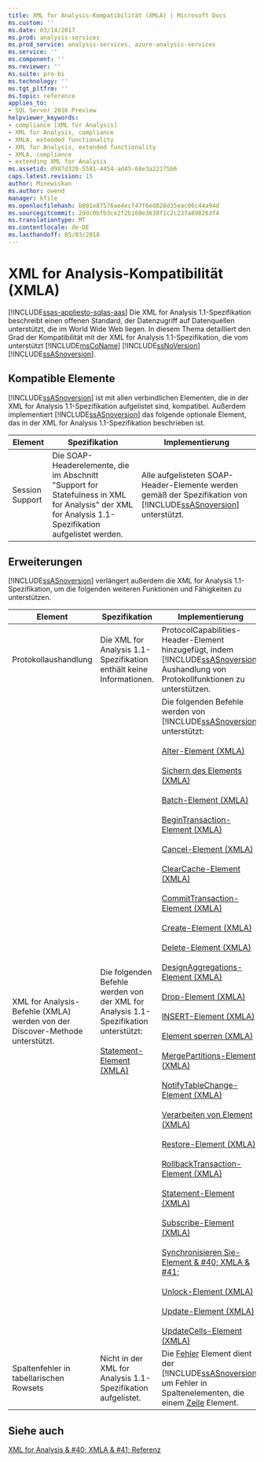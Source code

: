 ```yaml
---
title: XML for Analysis-Kompatibilität (XMLA) | Microsoft Docs
ms.custom: ''
ms.date: 03/14/2017
ms.prod: analysis-services
ms.prod_service: analysis-services, azure-analysis-services
ms.service: ''
ms.component: ''
ms.reviewer: ''
ms.suite: pro-bi
ms.technology: ''
ms.tgt_pltfrm: ''
ms.topic: reference
applies_to:
- SQL Server 2016 Preview
helpviewer_keywords:
- compliance [XML for Analysis]
- XML for Analysis, compliance
- XMLA, extended functionality
- XML for Analysis, extended functionality
- XMLA, compliance
- extending XML for Analysis
ms.assetid: d987d320-5581-4454-ad45-68e3a22175b6
caps.latest.revision: 15
author: Minewiskan
ms.author: owend
manager: kfile
ms.openlocfilehash: b801e87576ae4ecf47f6ed828d35eac06c44a94d
ms.sourcegitcommit: 2ddc0bfb3ce2f2b160e3638f1c2c237a898263f4
ms.translationtype: MT
ms.contentlocale: de-DE
ms.lasthandoff: 05/03/2018
---
```

# <a name="xml-for-analysis-compliance-xmla"></a>XML for Analysis-Kompatibilität (XMLA)
[!INCLUDE[ssas-appliesto-sqlas-aas](../../includes/ssas-appliesto-sqlas-aas.md)]
  Die XML for Analysis 1.1-Spezifikation beschreibt einen offenen Standard, der Datenzugriff auf Datenquellen unterstützt, die im World Wide Web liegen. In diesem Thema detailliert den Grad der Kompatibilität mit der XML for Analysis 1.1-Spezifikation, die vom unterstützt [!INCLUDE[msCoName](../../includes/msconame-md.md)] [!INCLUDE[ssNoVersion](../../includes/ssnoversion-md.md)] [!INCLUDE[ssASnoversion](../../includes/ssasnoversion-md.md)].  
  
## <a name="compliant-items"></a>Kompatible Elemente  
 [!INCLUDE[ssASnoversion](../../includes/ssasnoversion-md.md)] ist mit allen verbindlichen Elementen, die in der XML for Analysis 1.1-Spezifikation aufgelistet sind, kompatibel. Außerdem implementiert [!INCLUDE[ssASnoversion](../../includes/ssasnoversion-md.md)] das folgende optionale Element, das in der XML for Analysis 1.1-Spezifikation beschrieben ist.  
  
|Element|Spezifikation|Implementierung|  
|----------|-------------------|--------------------|  
|Session Support|Die SOAP-Headerelemente, die im Abschnitt "Support for Statefulness in XML for Analysis" der XML for Analysis 1.1-Spezifikation aufgelistet werden.|Alle aufgelisteten SOAP-Header-Elemente werden gemäß der Spezifikation von [!INCLUDE[ssASnoversion](../../includes/ssasnoversion-md.md)] unterstützt.|  
  
## <a name="extensions"></a>Erweiterungen  
 [!INCLUDE[ssASnoversion](../../includes/ssasnoversion-md.md)] verlängert außerdem die XML for Analysis 1.1-Spezifikation, um die folgenden weiteren Funktionen und Fähigkeiten zu unterstützen.  
  
|Element|Spezifikation|Implementierung|  
|----------|-------------------|--------------------|  
|Protokollaushandlung|Die XML for Analysis 1.1-Spezifikation enthält keine Informationen.|ProtocolCapabilities-Header-Element hinzugefügt, indem [!INCLUDE[ssASnoversion](../../includes/ssasnoversion-md.md)] Aushandlung von Protokollfunktionen zu unterstützen.|  
|XML for Analysis-Befehle (XMLA) werden von der Discover-Methode unterstützt.|Die folgenden Befehle werden von der XML for Analysis 1.1-Spezifikation unterstützt:<br /><br /> [Statement-Element &#40;XMLA&#41;](../../analysis-services/xmla/xml-elements-commands/statement-element-xmla.md)|Die folgenden Befehle werden von [!INCLUDE[ssASnoversion](../../includes/ssasnoversion-md.md)] unterstützt:<br /><br /> [Alter-Element &#40;XMLA&#41;](../../analysis-services/xmla/xml-elements-commands/alter-element-xmla.md)<br /><br /> [Sichern des Elements &#40;XMLA&#41;](../../analysis-services/xmla/xml-elements-commands/backup-element-xmla.md)<br /><br /> [Batch-Element &#40;XMLA&#41;](../../analysis-services/xmla/xml-elements-commands/batch-element-xmla.md)<br /><br /> [BeginTransaction-Element &#40;XMLA&#41;](../../analysis-services/xmla/xml-elements-commands/begintransaction-element-xmla.md)<br /><br /> [Cancel-Element &#40;XMLA&#41;](../../analysis-services/xmla/xml-elements-commands/cancel-element-xmla.md)<br /><br /> [ClearCache-Element &#40;XMLA&#41;](../../analysis-services/xmla/xml-elements-commands/clearcache-element-xmla.md)<br /><br /> [CommitTransaction-Element &#40;XMLA&#41;](../../analysis-services/xmla/xml-elements-commands/committransaction-element-xmla.md)<br /><br /> [Create-Element &#40;XMLA&#41;](../../analysis-services/xmla/xml-elements-commands/create-element-xmla.md)<br /><br /> [Delete-Element &#40;XMLA&#41;](../../analysis-services/xmla/xml-elements-commands/delete-element-xmla.md)<br /><br /> [DesignAggregations-Element &#40;XMLA&#41;](../../analysis-services/xmla/xml-elements-commands/designaggregations-element-xmla.md)<br /><br /> [Drop-Element &#40;XMLA&#41;](../../analysis-services/xmla/xml-elements-commands/drop-element-xmla.md)<br /><br /> [INSERT-Element &#40;XMLA&#41;](../../analysis-services/xmla/xml-elements-commands/insert-element-xmla.md)<br /><br /> [Element sperren &#40;XMLA&#41;](../../analysis-services/xmla/xml-elements-commands/lock-element-xmla.md)<br /><br /> [MergePartitions-Element &#40;XMLA&#41;](../../analysis-services/xmla/xml-elements-commands/mergepartitions-element-xmla.md)<br /><br /> [NotifyTableChange-Element &#40;XMLA&#41;](../../analysis-services/xmla/xml-elements-commands/notifytablechange-element-xmla.md)<br /><br /> [Verarbeiten von Element &#40;XMLA&#41;](../../analysis-services/xmla/xml-elements-commands/process-element-xmla.md)<br /><br /> [Restore-Element &#40;XMLA&#41;](../../analysis-services/xmla/xml-elements-commands/restore-element-xmla.md)<br /><br /> [RollbackTransaction-Element &#40;XMLA&#41;](../../analysis-services/xmla/xml-elements-commands/rollbacktransaction-element-xmla.md)<br /><br /> [Statement-Element &#40;XMLA&#41;](../../analysis-services/xmla/xml-elements-commands/statement-element-xmla.md)<br /><br /> [Subscribe-Element &#40;XMLA&#41;](../../analysis-services/xmla/xml-elements-commands/subscribe-element-xmla.md)<br /><br /> [Synchronisieren Sie-Element & #40; XMLA & #41;](../../analysis-services/xmla/xml-elements-commands/synchronize-element-xmla.md)<br /><br /> [Unlock-Element &#40;XMLA&#41;](../../analysis-services/xmla/xml-elements-commands/unlock-element-xmla.md)<br /><br /> [Update-Element &#40;XMLA&#41;](../../analysis-services/xmla/xml-elements-commands/update-element-xmla.md)<br /><br /> [UpdateCells-Element &#40;XMLA&#41;](../../analysis-services/xmla/xml-elements-commands/updatecells-element-xmla.md)|  
|Spaltenfehler in tabellarischen Rowsets|Nicht in der XML for Analysis 1.1-Spezifikation aufgelistet.|Die [Fehler](../../analysis-services/xmla/xml-elements-properties/error-element-xmla.md) Element dient der [!INCLUDE[ssASnoversion](../../includes/ssasnoversion-md.md)] um Fehler in Spaltenelementen, die einem [Zeile](../../analysis-services/xmla/xml-elements-properties/error-element-xmla.md) Element.|  
  
## <a name="see-also"></a>Siehe auch  
 [XML for Analysis & #40; XMLA & #41; Referenz](../../analysis-services/xmla/xml-for-analysis-xmla-reference.md)  
  
  
